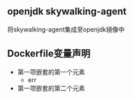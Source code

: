 ## openjdk skywalking-agent
将skywalking-agent集成至openjdk镜像中

## Dockerfile变量声明
- 第一项嵌套的第一个元素
  - err
- 第一项嵌套的第二个元素
